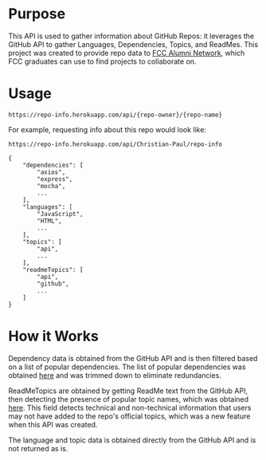 # Purpose
This API is used to gather information about GitHub Repos: it leverages the GitHub API to gather Languages, Dependencies, Topics, and ReadMes. This project was created to provide repo data to [FCC Alumni Network](https://github.com/FCC-Alumni/alumni-network), which FCC graduates can use to find projects to collaborate on.

# Usage
`https://repo-info.herokuapp.com/api/{repo-owner}/{repo-name}`

For example, requesting info about this repo would look like:

`https://repo-info.herokuapp.com/api/Christian-Paul/repo-info`

```
{
	"dependencies": [
		"axios",
		"express",
		"mocha",
		...
	],
	"languages": [
		"JavaScript",
		"HTML",
		...
	],
	"topics": [
		"api",
		...
	],
	"readmeTopics": [
		"api",
		"github",
		...
	]
}
```

# How it Works
Dependency data is obtained from the GitHub API and is then filtered based on a list of popular dependencies. The list of popular dependencies was obtained [here](https://gist.github.com/anvaka/8e8fa57c7ee1350e3491#top-1000-most-depended-upon-packages) and was trimmed down to eliminate redundancies.

ReadMeTopics are obtained by getting ReadMe text from the GitHub API, then detecting the presence of popular topic names, which was obtained [here](http://www.gitlogs.com/awesome-topics). This field detects technical and non-technical information that users may not have added to the repo's official topics, which was a new feature when this API was created.

The language and topic data is obtained directly from the GitHub API and is not returned as is.